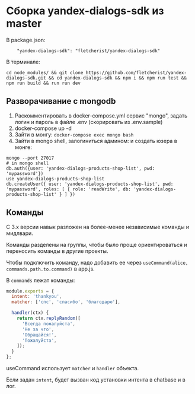 # Сборка yandex-dialogs-sdk из master

В package.json:

```
    "yandex-dialogs-sdk": "fletcherist/yandex-dialogs-sdk"
```

В терминале:

```
cd node_modules/ && git clone https://github.com/fletcherist/yandex-dialogs-sdk.git && cd yandex-dialogs-sdk && npm i && npm run test && npm run build && run run dev
```

## Разворачивание с mongodb

1. Раскомментировать в docker-compose.yml сервис "mongo", задать логин и пароль в файле .env (скорировать из .env.sample)
2. docker-compose up -d
3. Зайти в монгу: `docker-compose exec mongo bash`
4. Зайти в mongo shell, залогиниться админом: и создать юзера в монге:

```
mongo --port 27017
# in mongo shell
db.auth({user: 'yandex-dialogs-products-shop-list', pwd: 'mypassword'})
use yandex-dialogs-products-shop-list
db.createUser({ user: 'yandex-dialogs-products-shop-list', pwd: 'mypassword', roles: [ { role: 'readWrite', db: 'yandex-dialogs-products-shop-list' } ] })
```

## Команды
C 3.x версии навык разложен на более-менее независимые команды и мидлвари.

Команды разделены на группы, чтобы было проще ориентироваться и переносить команды в другие проекты.

Чтобы подключить команду, надо добавить ее через `useCommand(alice, commands.path.to.command)` в app.js.

В `commands` лежат команды:

``` js
module.exports = {
  intent: 'thankyou',
  matcher: ['спс', 'спасибо', 'благодарю'],

  handler(ctx) {
    return ctx.replyRandom([
      'Всегда пожалуйста',
      'Не за что',
      'Обращайся!',
      'Пожалуйста',
    ]);
  }
};
```

useCommand использует `matcher` и `handler` объекта.

Если задан `intent`, будет вызван код установки интента в chatbase и в лог.

